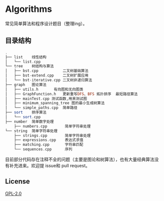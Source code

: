 # Algorithms

常见简单算法和程序设计题目（整理ing）。

## 目录结构

```haskell
.
├── list    线性结构
│   └── list.cpp
└── tree    树结构与算法
│   ├── bst.cpp      	  二叉树基础算法
│   ├── bst-extend.cpp    二叉树扩展应用
│   └── bst-iterative.cpp 二叉树非递归算法
├── graph   图论算法
│   ├── utils.h       有向图和无向图类
│   ├── GraphFunction.h   更新重写DFS、BFS 拓扑排序  最短路径算法      
│   ├── mainTest.cpp 测试函数,用来测试图
│   ├── minimum_spanning_tree 图的最小生成树算法
│   └── simple_paths.cpp  简单路径
├── sort    排序算法
│   └── sort.cpp
├── number  简单数字处理
    ├── numbers.cpp        简单字符串处理
└── string  简单字符串处理
    ├── strings.cpp        简单字符串处理
    ├── expressions.cpp    表达式求值
	├── matching.cpp       字符串匹配
    └── sequences.cpp      序列
```

目前部分代码存在注释不全的问题（主要是图论和树算法），也有大量经典算法没有补充进来。欢迎提 issue和 pull request。

## License

[GPL-2.0](https://github.com/xCss/Valine/blob/master/LICENSE)
